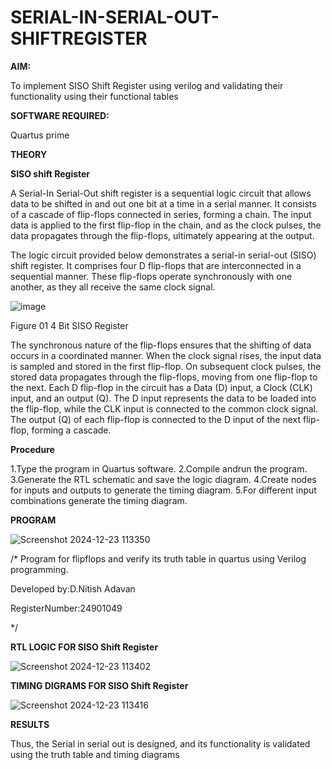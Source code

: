 # SERIAL-IN-SERIAL-OUT-SHIFTREGISTER

**AIM:**

To implement  SISO Shift Register using verilog and validating their functionality using their functional tables

**SOFTWARE REQUIRED:**

Quartus prime

**THEORY**

**SISO shift Register**

A Serial-In Serial-Out shift register is a sequential logic circuit that allows data to be shifted in and out one bit at a time in a serial manner. It consists of a cascade of flip-flops connected in series, forming a chain. The input data is applied to the first flip-flop in the chain, and as the clock pulses, the data propagates through the flip-flops, ultimately appearing at the output.

The logic circuit provided below demonstrates a serial-in serial-out (SISO) shift register. It comprises four D flip-flops that are interconnected in a sequential manner. These flip-flops operate synchronously with one another, as they all receive the same clock signal.

![image](https://github.com/naavaneetha/SERIAL-IN-SERIAL-OUT-SHIFTREGISTER/assets/154305477/e81c4072-37f9-46c6-8145-566764b74c3a)

Figure 01 4 Bit SISO Register

The synchronous nature of the flip-flops ensures that the shifting of data occurs in a coordinated manner. When the clock signal rises, the input data is sampled and stored in the first flip-flop. On subsequent clock pulses, the stored data propagates through the flip-flops, moving from one flip-flop to the next.
Each D flip-flop in the circuit has a Data (D) input, a Clock (CLK) input, and an output (Q). The D input represents the data to be loaded into the flip-flop, while the CLK input is connected to the common clock signal. The output (Q) of each flip-flop is connected to the D input of the next flip-flop, forming a cascade.

**Procedure**

1.Type the program in Quartus software.
2.Compile andrun the program.
3.Generate the RTL schematic and save the logic diagram.
4.Create nodes for inputs and outputs to generate the timing diagram.
5.For different input combinations generate the timing diagram.



**PROGRAM**

![Screenshot 2024-12-23 113350](https://github.com/user-attachments/assets/66dbdfa2-5c08-4fa2-b92b-fcb7260bb511)


/* Program for flipflops and verify its truth table in quartus using Verilog programming.

Developed by:D.Nitish Adavan

RegisterNumber:24901049

*/

**RTL LOGIC FOR SISO Shift Register**

![Screenshot 2024-12-23 113402](https://github.com/user-attachments/assets/2ebd6851-5856-4cfd-84dc-b2f1e47e3507)


**TIMING DIGRAMS FOR SISO Shift Register**

![Screenshot 2024-12-23 113416](https://github.com/user-attachments/assets/1127ada1-bb7e-4fee-88fc-69bf784216af)


**RESULTS**

Thus, the Serial in serial out is designed, and its functionality is validated using the
truth table and timing diagrams
